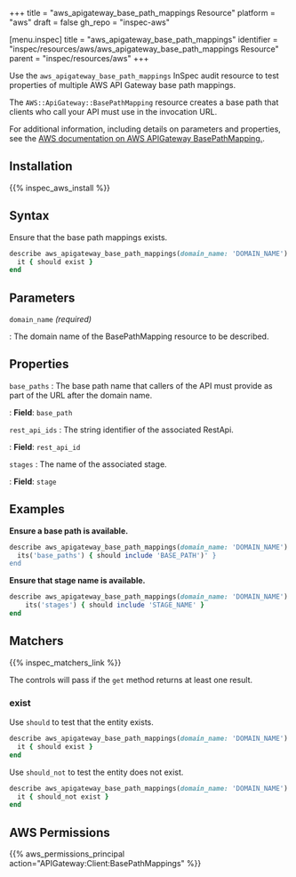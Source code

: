 +++
title = "aws_apigateway_base_path_mappings Resource"
platform = "aws"
draft = false
gh_repo = "inspec-aws"

[menu.inspec]
title = "aws_apigateway_base_path_mappings"
identifier = "inspec/resources/aws/aws_apigateway_base_path_mappings Resource"
parent = "inspec/resources/aws"
+++

Use the `aws_apigateway_base_path_mappings` InSpec audit resource to test properties of multiple AWS API Gateway base path mappings.

The `AWS::ApiGateway::BasePathMapping` resource creates a base path that clients who call your API must use in the invocation URL.

For additional information, including details on parameters and properties, see the [AWS documentation on AWS APIGateway BasePathMapping.](https://docs.aws.amazon.com/AWSCloudFormation/latest/UserGuide/aws-resource-apigateway-basepathmapping.html).

## Installation

{{% inspec_aws_install %}}

## Syntax

Ensure that the base path mappings exists.

```ruby
describe aws_apigateway_base_path_mappings(domain_name: 'DOMAIN_NAME') do
  it { should exist }
end
```

## Parameters

`domain_name` _(required)_

: The domain name of the BasePathMapping resource to be described.

## Properties

`base_paths`
: The base path name that callers of the API must provide as part of the URL after the domain name.

: **Field**: `base_path`

`rest_api_ids`
: The string identifier of the associated RestApi.

: **Field**: `rest_api_id`

`stages`
: The name of the associated stage.

: **Field**: `stage`

## Examples

**Ensure a base path is available.**

```ruby
describe aws_apigateway_base_path_mappings(domain_name: 'DOMAIN_NAME') do
  its('base_paths') { should include 'BASE_PATH')' }
end
```

**Ensure that stage name is available.**

```ruby
describe aws_apigateway_base_path_mappings(domain_name: 'DOMAIN_NAME') do
    its('stages') { should include 'STAGE_NAME' }
end
```

## Matchers

{{% inspec_matchers_link %}}

The controls will pass if the `get` method returns at least one result.

### exist

Use `should` to test that the entity exists.

```ruby
describe aws_apigateway_base_path_mappings(domain_name: 'DOMAIN_NAME') do
  it { should exist }
end
```

Use `should_not` to test the entity does not exist.

```ruby
describe aws_apigateway_base_path_mappings(domain_name: 'DOMAIN_NAME') do
  it { should_not exist }
end
```

## AWS Permissions

{{% aws_permissions_principal action="APIGateway:Client:BasePathMappings" %}}
